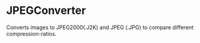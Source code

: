 # JPEGConverter
Converts images to JPEG2000(.J2K) and JPEG (.JPG) to compare different compression-ratios.
